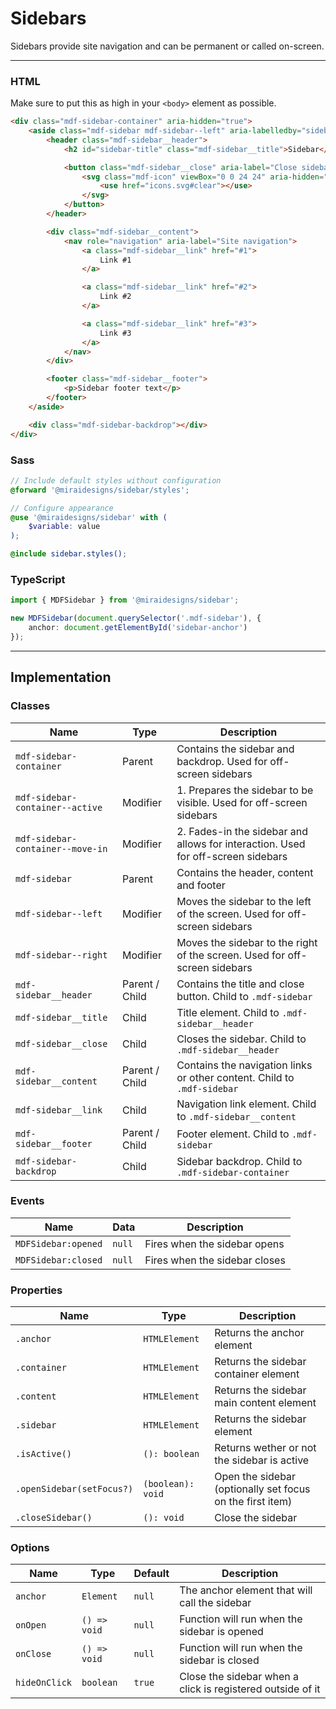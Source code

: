 # Sidebars

Sidebars provide site navigation and can be permanent or called on-screen.

---

### HTML

Make sure to put this as high in your `<body>` element as possible.

```html
<div class="mdf-sidebar-container" aria-hidden="true">
    <aside class="mdf-sidebar mdf-sidebar--left" aria-labelledby="sidebar-title">
        <header class="mdf-sidebar__header">
            <h2 id="sidebar-title" class="mdf-sidebar__title">Sidebar</h2>

            <button class="mdf-sidebar__close" aria-label="Close sidebar">
                <svg class="mdf-icon" viewBox="0 0 24 24" aria-hidden="true">
                    <use href="icons.svg#clear"></use>
                </svg>
            </button>
        </header>

        <div class="mdf-sidebar__content">
            <nav role="navigation" aria-label="Site navigation">
                <a class="mdf-sidebar__link" href="#1">
                    Link #1
                </a>

                <a class="mdf-sidebar__link" href="#2">
                    Link #2
                </a>

                <a class="mdf-sidebar__link" href="#3">
                    Link #3
                </a>
            </nav>
        </div>

        <footer class="mdf-sidebar__footer">
            <p>Sidebar footer text</p>
        </footer>
    </aside>

    <div class="mdf-sidebar-backdrop"></div>
</div>
```

### Sass

```scss
// Include default styles without configuration
@forward '@miraidesigns/sidebar/styles';
```

```scss
// Configure appearance
@use '@miraidesigns/sidebar' with (
    $variable: value
);

@include sidebar.styles();
```

### TypeScript

```ts
import { MDFSidebar } from '@miraidesigns/sidebar';

new MDFSidebar(document.querySelector('.mdf-sidebar'), {
    anchor: document.getElementById('sidebar-anchor')
});
```

---

## Implementation

### Classes

| Name                             | Type           | Description                                                                      |
| -------------------------------- | -------------- | -------------------------------------------------------------------------------- |
| `mdf-sidebar-container`          | Parent         | Contains the sidebar and backdrop. Used for off-screen sidebars                  |
| `mdf-sidebar-container--active`  | Modifier       | 1. Prepares the sidebar to be visible. Used for off-screen sidebars              |
| `mdf-sidebar-container--move-in` | Modifier       | 2. Fades-in the sidebar and allows for interaction. Used for off-screen sidebars |
| `mdf-sidebar`                    | Parent         | Contains the header, content and footer                                          |
| `mdf-sidebar--left`              | Modifier       | Moves the sidebar to the left of the screen. Used for off-screen sidebars        |
| `mdf-sidebar--right`             | Modifier       | Moves the sidebar to the right of the screen. Used for off-screen sidebars       |
| `mdf-sidebar__header`            | Parent / Child | Contains the title and close button. Child to `.mdf-sidebar`                     |
| `mdf-sidebar__title`             | Child          | Title element. Child to `.mdf-sidebar__header`                                   |
| `mdf-sidebar__close`             | Child          | Closes the sidebar. Child to `.mdf-sidebar__header`                              |
| `mdf-sidebar__content`           | Parent / Child | Contains the navigation links or other content. Child to `.mdf-sidebar`          |
| `mdf-sidebar__link`              | Child          | Navigation link element. Child to `.mdf-sidebar__content`                        |
| `mdf-sidebar__footer`            | Parent / Child | Footer element. Child to `.mdf-sidebar`                                          |
| `mdf-sidebar-backdrop`           | Child          | Sidebar backdrop. Child to `.mdf-sidebar-container`                              |

### Events

| Name                | Data   | Description                   |
| ------------------- | ------ | ----------------------------- |
| `MDFSidebar:opened` | `null` | Fires when the sidebar opens  |
| `MDFSidebar:closed` | `null` | Fires when the sidebar closes |

### Properties

| Name                      | Type              | Description                                               |
| ------------------------- | ----------------- | --------------------------------------------------------- |
| `.anchor`                 | `HTMLElement`     | Returns the anchor element                                |
| `.container`              | `HTMLElement`     | Returns the sidebar container element                     |
| `.content`                | `HTMLElement`     | Returns the sidebar main content element                  |
| `.sidebar`                | `HTMLElement`     | Returns the sidebar element                               |
| `.isActive()`             | `(): boolean`     | Returns wether or not the sidebar is active               |
| `.openSidebar(setFocus?)` | `(boolean): void` | Open the sidebar (optionally set focus on the first item) |
| `.closeSidebar()`         | `(): void`        | Close the sidebar                                         |

### Options

| Name          | Type         | Default | Description                                                |
| ------------- | ------------ | ------- | ---------------------------------------------------------- |
| `anchor`      | `Element`    | `null`  | The anchor element that will call the sidebar              |
| `onOpen`      | `() => void` | `null`  | Function will run when the sidebar is opened               |
| `onClose`     | `() => void` | `null`  | Function will run when the sidebar is closed               |
| `hideOnClick` | `boolean`    | `true`  | Close the sidebar when a click is registered outside of it |